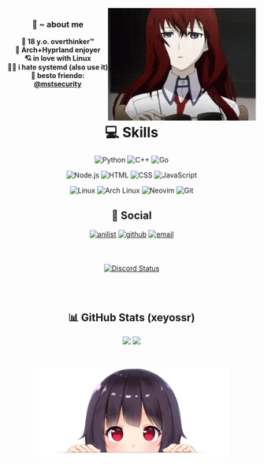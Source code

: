 <!--

<h2 align="center">🦊 ~ about me</h2>

<table align="center" style="width: 100%; max-width: 800px;">
  <tr>
    <td style="vertical-align: center; font-size: 1.2rem; line-height: 1.6; padding-right: 20px; padding-left: 20px; width: 50%;">
      <div style="margin-bottom: 12px;">🧠 <strong>18 y.o. overthinker™</strong></div>
      <div style="margin-bottom: 12px;">🌿 <strong>Arch+Hyprland enjoyer</strong></div>
      <div style="margin-bottom: 12px;">💘 <strong>in love with Linux</strong></div>
      <div style="margin-bottom: 12px;">😵‍💫 <strong>i hate systemd (also use it)</strong></div>
      <div style="margin-bottom: 12px;">🤝 <strong>best friend: <a href="https://github.com/mstsecurity">@mstsecurity</a></strong></div>
    </td>
    <td style="width: 50%;">
      <img src="https://media1.tenor.com/m/XvnHS-J2EasAAAAC/makise-kirusu.gif" alt="makise gif" width="250" height="250">
    </td>
  </tr>

  <tr>
    <td colspan="2" align="center" style="padding-top: 20px;">
      <a href="https://discord.com/users/1379125777710190637"><img src="https://dsc-readme.tsuni.dev/api/user/1379125777710190637" alt="Discord Presence"></a>
    </td>
  </tr>
</table>


-->

<img src=".github/makima.gif" alt="makise gif" width="300" align="right">

### <div align="center">🦊 ~ about me</div>

<div align="center">
  
**🧠 18 y.o. overthinker™**   
**🌿 Arch+Hyprland enjoyer**   
**💘 in love with Linux**   
**😵‍💫 i hate systemd (also use it)**   
**🤝 besto friendo: <a href="https://github.com/mstsecurity">@mstsecurity</a>**

</div>
<br/>

# <div align="center">💻 Skills</div>

<div align="center">
  
<!-- ### 🧠 Languages -->

![Python](https://img.shields.io/badge/Python-3670A0?style=for-the-badge&logo=python&logoColor=ffdd54)
![C++](https://img.shields.io/badge/C++-00599C?style=for-the-badge&logo=cplusplus&logoColor=white)
![Go](https://img.shields.io/badge/Go-00ADD8?style=for-the-badge&logo=go&logoColor=white)

<!-- ### 🖥️ Backend & Frontend -->

![Node.js](https://img.shields.io/badge/Node.js-339933?style=for-the-badge&logo=nodedotjs&logoColor=white)
![HTML](https://img.shields.io/badge/HTML-E34F26?style=for-the-badge&logo=html5&logoColor=white)
![CSS](https://img.shields.io/badge/CSS-1572B6?style=for-the-badge&logo=css3&logoColor=white)
![JavaScript](https://img.shields.io/badge/JavaScript-F7DF1E?style=for-the-badge&logo=javascript&logoColor=black)

<!-- ### 🐧 OS & Tools -->

![Linux](https://img.shields.io/badge/Linux-FCC624?style=for-the-badge&logo=linux&logoColor=black)
![Arch Linux](https://img.shields.io/badge/Arch_Linux-1793D1?style=for-the-badge&logo=archlinux&logoColor=white)
![Neovim](https://img.shields.io/badge/Neovim-57A143?style=for-the-badge&logo=neovim&logoColor=white)
![Git](https://img.shields.io/badge/Git-F05032?style=for-the-badge&logo=git&logoColor=white)

</div>

## <div align="center">🔗 Social</div>

<div align="center">

[<img src="https://img.shields.io/badge/AniList-blue?style=for-the-badge&logo=anilist&logoColor=white" alt=anilist style="margin-bottom: 7px;" />](https://anilist.co/user/yeaweeb/)
[<img src="https://img.shields.io/badge/github-%2324292e.svg?&style=for-the-badge&logo=github&logoColor=white" alt=github style="margin-bottom: 7px;" />](https://github.com/xeyossr)
[<img src="https://img.shields.io/badge/E--Mail-gray.svg?&style=for-the-badge&logo=maildotru&logoColor=white" alt="email" style="margin-bottom: 7px;" />](mailto:yeaweeb@duck.com)

<!--
[<img src="https://custom-icon-badges.demolab.com/badge/WebSite-black.svg?&style=for-the-badge&logo=globe&logoColor=darkgreen" alt="Website" />](https://xeyossr.github.io)
-->

<br/>

[<img src="https://dsc-readme.tsuni.dev/api/user/1379125777710190637" alt="Discord Status" />](https://discord.com/users/1379125777710190637)

</div>

<br/>

<br/>

## <div align="center">📊 GitHub Stats (xeyossr)</div>

<p align="center">
  <img src="https://github-readme-stats.vercel.app/api?username=xeyossr&show_icons=true&hide_border=true&bg_color=1e1e2e&text_color=cdd6f4&icon_color=cba6f7&title_color=94e2d5&rank_icon=github" height="200"/>
  <img src="https://github-readme-stats.vercel.app/api/top-langs/?username=xeyossr&hide_border=true&bg_color=1e1e2e&text_color=cdd6f4&icon_color=cba6f7&title_color=94e2d5&layout=compact" height="200"/>
</p>

<br/>
<p align="center">
<img width="400px" src=".github/megumin.png" />
</p>
